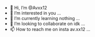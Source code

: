 - 👋 Hi, I’m @Avxx12
- 👀 I’m interested in you ...
- 🌱 I’m currently learning nothing ...
- 💞️ I’m looking to collaborate on idk ...
- 📫 How to reach me on insta av.xx12 ...

<!---
Avxx12/Avxx12 is a ✨ special ✨ repository because its `README.md` (this file) appears on your GitHub profile.
You can click the Preview link to take a look at your changes.
--->
